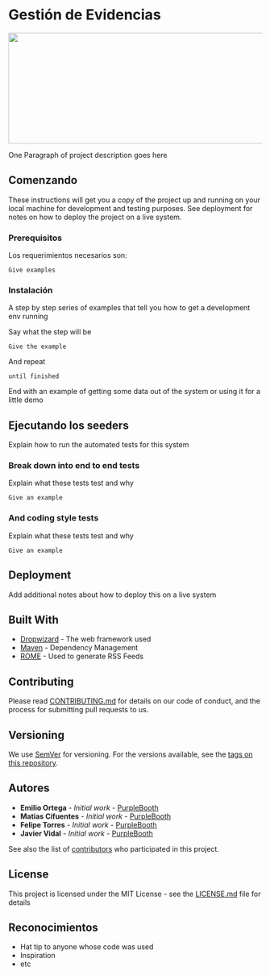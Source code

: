 # Gestión de Evidencias

<p align="center">
  <img width="600" height="220" src="https://user-images.githubusercontent.com/33164820/58432095-c15f6580-807e-11e9-8cd3-8d9f0dd12c71.png">
</p>


One Paragraph of project description goes here

## Comenzando

These instructions will get you a copy of the project up and running on your local machine for development and testing purposes. See deployment for notes on how to deploy the project on a live system.

### Prerequisitos

Los requerimientos necesarios son:

```
Give examples
```

### Instalación

A step by step series of examples that tell you how to get a development env running

Say what the step will be

```
Give the example
```

And repeat

```
until finished
```

End with an example of getting some data out of the system or using it for a little demo

## Ejecutando los seeders

Explain how to run the automated tests for this system

### Break down into end to end tests

Explain what these tests test and why

```
Give an example
```

### And coding style tests

Explain what these tests test and why

```
Give an example
```

## Deployment

Add additional notes about how to deploy this on a live system

## Built With

* [Dropwizard](http://www.dropwizard.io/1.0.2/docs/) - The web framework used
* [Maven](https://maven.apache.org/) - Dependency Management
* [ROME](https://rometools.github.io/rome/) - Used to generate RSS Feeds

## Contributing

Please read [CONTRIBUTING.md](https://gist.github.com/PurpleBooth/b24679402957c63ec426) for details on our code of conduct, and the process for submitting pull requests to us.

## Versioning

We use [SemVer](http://semver.org/) for versioning. For the versions available, see the [tags on this repository](https://github.com/your/project/tags). 

## Autores
* **Emilio Ortega** - *Initial work* - [PurpleBooth](https://github.com/PurpleBooth)
* **Matias Cifuentes** - *Initial work* - [PurpleBooth](https://github.com/PurpleBooth)
* **Felipe Torres** - *Initial work* - [PurpleBooth](https://github.com/PurpleBooth)
* **Javier Vidal** - *Initial work* - [PurpleBooth](https://github.com/PurpleBooth)

See also the list of [contributors](https://github.com/your/project/contributors) who participated in this project.

## License

This project is licensed under the MIT License - see the [LICENSE.md](LICENSE.md) file for details

## Reconocimientos

* Hat tip to anyone whose code was used
* Inspiration
* etc
